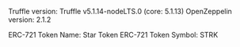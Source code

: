 Truffle version: Truffle v5.1.14-nodeLTS.0 (core: 5.1.13)
OpenZeppelin version: 2.1.2

ERC-721 Token Name: Star Token
ERC-721 Token Symbol: STRK